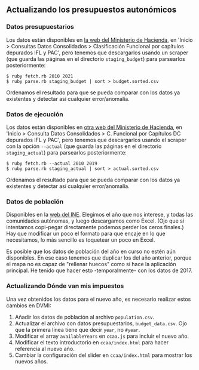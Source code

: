 ## Actualizando los presupuestos autonómicos

### Datos presupuestarios

Los datos están disponibles en [la web del Ministerio de Hacienda][1], en 'Inicio > Consultas Datos Consolidados > Clasificación Funcional por capítulos depurados IFL y PAC', pero tenemos que descargarlos usando un scraper (que guarda las páginas en el directorio `staging_budget`) para parsearlos posteriormente:

    $ ruby fetch.rb 2010 2021
    $ ruby parse.rb staging_budget | sort > budget.sorted.csv

Ordenamos el resultado para que se pueda comparar con los datos ya existentes y detectar así cualquier error/anomalía.

[1]: https://serviciostelematicosext.hacienda.gob.es/SGCIEF/PublicacionPresupuestos/aspx/inicio.aspx

### Datos de ejecución

Los datos están disponibles en [otra web del Ministerio de Hacienda][1], en 'Inicio > Consulta Datos Consolidados > C. Funcional por Capítulos DC depurados IFL y PAC', pero tenemos que descargarlos usando el scraper con la opción `--actual` (que guarda las páginas en el directorio `staging_actual`) para parsearlos posteriormente:

    $ ruby fetch.rb --actual 2010 2019
    $ ruby parse.rb staging_actual | sort > actual.sorted.csv

Ordenamos el resultado para que se pueda comparar con los datos ya existentes y detectar así cualquier error/anomalía.

[1]: https://serviciostelematicosext.hacienda.gob.es/SGCIEF/PublicacionLiquidaciones/aspx/menuInicio.aspx

### Datos de población

Disponibles en la [web del INE][2]. Elegimos el año que nos interese, y todas las comunidades autónomas, y luego descargamos como Excel. (Ojo que si intentamos copi-pegar directamente podemos perder los ceros finales.) Hay que modificar un poco el formato para que encaje en lo que necesitamos, lo más sencillo es toquetear un poco en Excel.

Es posible que los datos de población del año en curso no estén aún disponibles. En ese caso tenemos que duplicar los del año anterior, porque el mapa no es capaz de "rellenar huecos" como sí hace la aplicación principal. He tenido que hacer esto -temporalmente- con los datos de 2017.

[2]: http://www.ine.es/jaxiT3/Tabla.htm?t=2853&L=0

### Actualizando Dónde van mis impuestos

Una vez obtenidos los datos para el nuevo año, es necesario realizar estos cambios en DVMI:

1. Añadir los datos de población al archivo `population.csv`.
2. Actualizar el archivo con datos presupuestarios, `budget_data.csv`. Ojo que la primera línea tiene que decir `year`, no `#year`.
3. Modificar el array `availableYears` en `ccaa.js` para incluir el nuevo año.
4. Modificar el texto introductorio en `ccaa/index.html` para hacer referencia al nuevo año.
5. Cambiar la configuración del slider en `ccaa/index.html` para mostrar los nuevos años.